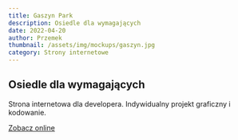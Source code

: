 ```yaml
---
title: Gaszyn Park
description: Osiedle dla wymagających
date: 2022-04-20
author: Przemek
thumbnail: /assets/img/mockups/gaszyn.jpg
category: Strony internetowe
---
```


## Osiedle dla wymagających

Strona internetowa dla developera. Indywidualny projekt graficzny i kodowanie.  

<a href="https://gaszynpark.pl/" title="Zobacz online" target="_blank" class="button" rel="nofollow">Zobacz online</a>